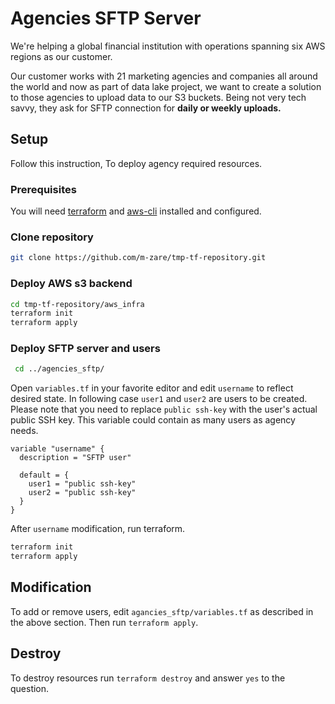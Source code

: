 # Agencies SFTP Server

We're helping a global financial institution with operations spanning six AWS regions as our customer.

Our customer works with 21 marketing agencies and companies all around the world and now as part of data lake project, we want to create a solution to those agencies to upload data to our S3 buckets. Being not very tech savvy, they ask for SFTP connection for **daily or weekly uploads.**

## Setup

Follow this instruction, To deploy agency required resources.

### Prerequisites

You will need [terraform](https://learn.hashicorp.com/tutorials/terraform/install-cli?in=terraform/aws-get-started) and [aws-cli](https://docs.aws.amazon.com/cli/latest/userguide/cli-chap-install.html) installed and configured.

### Clone repository

```bash
git clone https://github.com/m-zare/tmp-tf-repository.git
```

### Deploy AWS s3 backend

```bash
cd tmp-tf-repository/aws_infra
terraform init
terraform apply
```

### Deploy SFTP server and users

```bash
 cd ../agencies_sftp/
```

Open `variables.tf` in your favorite editor and edit `username` to reflect desired state.
In following case `user1` and `user2` are users to be created. Please note that you need to replace `public ssh-key` with the user's actual public SSH key.
This variable could contain as many users as agency needs.

```text
variable "username" {
  description = "SFTP user"

  default = {
    user1 = "public ssh-key"
    user2 = "public ssh-key"
  }
}
```

After `username` modification, run terraform.

```bash
terraform init
terraform apply
```

## Modification

To add or remove users, edit `agancies_sftp/variables.tf` as described in the above section. Then run `terraform apply`.

## Destroy

To destroy resources run `terraform destroy` and answer `yes` to the question.
